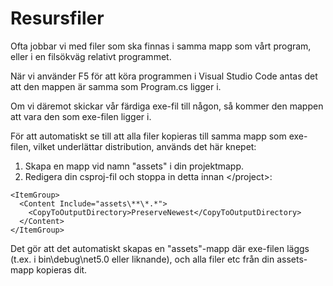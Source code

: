 # Resursfiler

Ofta jobbar vi med filer som ska finnas i samma mapp som vårt program, eller i en filsökväg relativt programmet.

När vi använder F5 för att köra programmen i Visual Studio Code antas det att den mappen är samma som Program.cs ligger i.

Om vi däremot skickar vår färdiga exe-fil till någon, så kommer den mappen att vara den som exe-filen ligger i.

För att automatiskt se till att alla filer kopieras till samma mapp som exe-filen, vilket underlättar distribution, används det här knepet:

1. Skapa en mapp vid namn "assets" i din projektmapp.
2. Redigera din csproj-fil och stoppa in detta innan &lt;/project&gt;:

```text
<ItemGroup>
  <Content Include="assets\**\*.*">
    <CopyToOutputDirectory>PreserveNewest</CopyToOutputDirectory>
  </Content>
</ItemGroup>
```

Det gör att det automatiskt skapas en "assets"-mapp där exe-filen läggs \(t.ex. i bin\debug\net5.0 eller liknande\), och alla filer etc från din assets-mapp kopieras dit.

